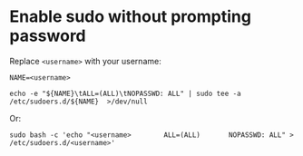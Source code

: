 # Enable sudo without prompting password

Replace `<username>` with your username:
```
NAME=<username>
```
```
echo -e "${NAME}\tALL=(ALL)\tNOPASSWD: ALL" | sudo tee -a /etc/sudoers.d/${NAME}  >/dev/null
```

Or:
```
sudo bash -c 'echo "<username>        ALL=(ALL)       NOPASSWD: ALL" > /etc/sudoers.d/<username>'
```
